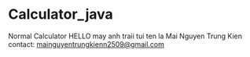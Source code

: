# Calculator_java
Normal Calculator
HELLO may anh traii tui ten la Mai Nguyen Trung Kien
contact: mainguyentrungkienn2509@gmail.com

